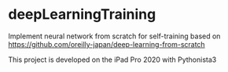 # deepLearningTraining
Implement neural network from scratch for self-training based on https://github.com/oreilly-japan/deep-learning-from-scratch

This project is developed on the iPad Pro 2020 with Pythonista3
